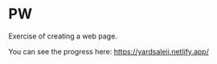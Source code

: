 # PW
Exercise of creating a web page.

You can see the progress here: https://yardsaleii.netlify.app/